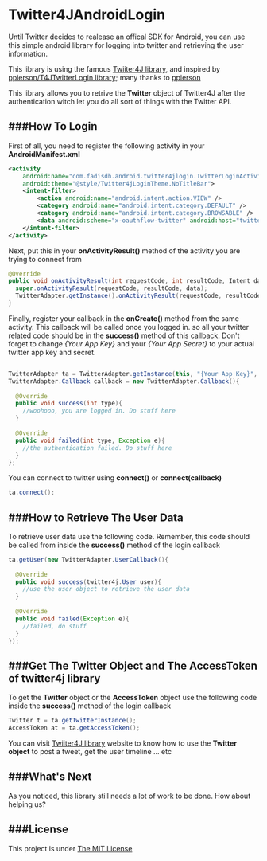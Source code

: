 Twitter4JAndroidLogin
=====================

Until Twitter decides to realease an offical SDK for Android, you can use this simple android library for logging into twitter and retrieving the user information.

This library is using the famous [Twiiter4J library](http://twitter4j.org/en/), and inspired by [ppierson/T4JTwitterLogin library](https://github.com/ppierson/T4JTwitterLogin); many thanks to [ppierson](https://github.com/ppierson)

This library allows you to retrive the **Twitter** object of Twitter4J after the authentication witch let you do all sort of things with the Twitter API.


###How To Login
--------------------

First of all, you need to register the following activity in your **AndroidManifest.xml**
```xml
<activity
	android:name="com.fadisdh.android.twitter4jlogin.TwitterLoginActivity"
	android:theme="@style/Twitter4jLoginTheme.NoTitleBar">
	<intent-filter>
	    <action android:name="android.intent.action.VIEW" />
	    <category android:name="android.intent.category.DEFAULT" />
	    <category android:name="android.intent.category.BROWSABLE" />
	    <data android:scheme="x-oauthflow-twitter" android:host="twitterlogin"/>
	</intent-filter>
</activity>
```

Next, put this in your **onActivityResult()** method of the activity you are trying to connect from
```java
@Override
public void onActivityResult(int requestCode, int resultCode, Intent data) {
  super.onActivityResult(requestCode, resultCode, data);
  TwitterAdapter.getInstance().onActivityResult(requestCode, resultCode, data);
}
```

Finally, register your callback in the **onCreate()** method from the same activity. This callback will be called once you logged in. so all your twitter related code should be in the **success()** method of this callback.
Don't forget to change *{Your App Key}* and your *{Your App Secret}* to your actual twitter app key and secret.
```java

TwitterAdapter ta = TwitterAdapter.getInstance(this, "{Your App Key}", "{Your App Secret}");
TwitterAdapter.Callback callback = new TwitterAdapter.Callback(){
 
  @Override
  public void success(int type){
    //woohooo, you are logged in. Do stuff here 
  }
  
  @Override
  public void failed(int type, Exception e){
    //the authentication failed. Do stuff here
  }
};
```

You can connect to twitter using **connect()** or **connect(callback)**
```java
ta.connect();
```


###How to Retrieve The User Data
--------------------

To retrieve user data use the following code. Remember, this code should be called from inside the **success()** method of the login callback
```java
ta.getUser(new TwitterAdapter.UserCallback(){
  
  @Override
  public void success(twitter4j.User user){
    //use the user object to retrieve the user data
  }
  
  @Override
  public void failed(Exception e){
    //failed, do stuff
  }
});
```


###Get The Twitter Object and The AccessToken of twitter4j library
--------------------

To get the **Twitter** object or the **AccessToken** object use the following code inside the **success()** method of the login callback
```java
Twitter t = ta.getTwitterInstance();
AccessToken at = ta.getAccessToken();
```
You can visit [Twiiter4J library](http://twitter4j.org/en/) website to know how to use the **Twitter object** to post a tweet, get the user timeline ... etc


###What's Next
--------------------

As you noticed, this library still needs a lot of work to be done. How about helping us?

###License
--------------------
This project is under [The MIT License](https://github.com/fadisdh/Twitter4JAndroidLogin/blob/master/LICENSE)

